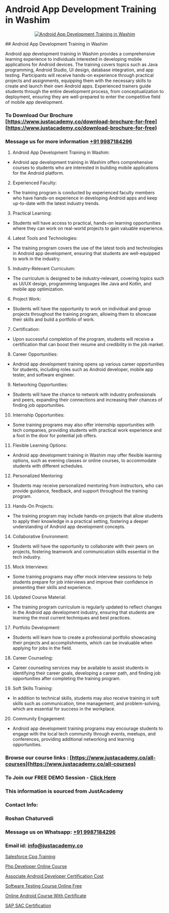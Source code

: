 # Android App Development Training in Washim

<p align="center">
  <a href="https://justacademy.co/course-detail/android-app-development">
    <img src="https://justacademy.co/storage2/course_image/1676635923_course_image.webp" alt="Android App Development Training in Washim">
  </a>
</p>
## Android App Development Training in Washim

Android app development training in Washim provides a comprehensive learning experience to individuals interested in developing mobile applications for Android devices. The training covers topics such as Java programming, Android Studio, UI design, database integration, and app testing. Participants will receive hands-on experience through practical projects and assignments, equipping them with the necessary skills to create and launch their own Android apps. Experienced trainers guide students through the entire development process, from conceptualization to deployment, ensuring they are well-prepared to enter the competitive field of mobile app development.
### To Download Our Brochure [https://www.justacademy.co/download-brochure-for-free](https://www.justacademy.co/download-brochure-for-free)
### Message us for more information [+91 9987184296](https://api.whatsapp.com/send?phone=919987184296)
1) Android App Development Training in Washim:
- Android app development training in Washim offers comprehensive courses to students who are interested in building mobile applications for the Android platform.
2) Experienced Faculty:
- The training program is conducted by experienced faculty members who have hands-on experience in developing Android apps and keep up-to-date with the latest industry trends.
3) Practical Learning:
- Students will have access to practical, hands-on learning opportunities where they can work on real-world projects to gain valuable experience.
4) Latest Tools and Technologies:
- The training program covers the use of the latest tools and technologies in Android app development, ensuring that students are well-equipped to work in the industry.
5) Industry-Relevant Curriculum:
- The curriculum is designed to be industry-relevant, covering topics such as UI/UX design, programming languages like Java and Kotlin, and mobile app optimization.
6) Project Work:
- Students will have the opportunity to work on individual and group projects throughout the training program, allowing them to showcase their skills and build a portfolio of work.
7) Certification:
- Upon successful completion of the program, students will receive a certification that can boost their resume and credibility in the job market.
8) Career Opportunities:
- Android app development training opens up various career opportunities for students, including roles such as Android developer, mobile app tester, and software engineer.
9) Networking Opportunities:
- Students will have the chance to network with industry professionals and peers, expanding their connections and increasing their chances of finding job opportunities.
10) Internship Opportunities:
- Some training programs may also offer internship opportunities with tech companies, providing students with practical work experience and a foot in the door for potential job offers.
11) Flexible Learning Options:
- Android app development training in Washim may offer flexible learning options, such as evening classes or online courses, to accommodate students with different schedules.
12) Personalized Mentoring:
- Students may receive personalized mentoring from instructors, who can provide guidance, feedback, and support throughout the training program.
13) Hands-On Projects:
- The training program may include hands-on projects that allow students to apply their knowledge in a practical setting, fostering a deeper understanding of Android app development concepts.
14) Collaborative Environment:
- Students will have the opportunity to collaborate with their peers on projects, fostering teamwork and communication skills essential in the tech industry.
15) Mock Interviews:
- Some training programs may offer mock interview sessions to help students prepare for job interviews and improve their confidence in presenting their skills and experience.
16) Updated Course Material:
- The training program curriculum is regularly updated to reflect changes in the Android app development industry, ensuring that students are learning the most current techniques and best practices.
17) Portfolio Development:
- Students will learn how to create a professional portfolio showcasing their projects and accomplishments, which can be invaluable when applying for jobs in the field.
18) Career Counseling:
- Career counseling services may be available to assist students in identifying their career goals, developing a career path, and finding job opportunities after completing the training program.
19) Soft Skills Training:
- In addition to technical skills, students may also receive training in soft skills such as communication, time management, and problem-solving, which are essential for success in the workplace.
20) Community Engagement:
- Android app development training programs may encourage students to engage with the local tech community through events, meetups, and conferences, providing additional networking and learning opportunities.

### Browse our course links : [https://www.justacademy.co/all-courses](https://www.justacademy.co/all-courses) 
### To Join our FREE DEMO Session - [Click Here](https://www.justacademy.co/register-for-course-demo)


### This information is sourced from JustAcademy
### Contact Info:
### Roshan Chaturvedi
### Message us on Whatsapp: [+91 9987184296](https://api.whatsapp.com/send?phone=919987184296)
### Email id: [info@justacademy.co](mailto:info@justacademy.co)
                
[Salesforce Cpq Training](https://www.linkedin.com/pulse/salesforce-cpq-training-justacademy-bristol-umkte?trackingId=4OhichnfQpkw%2FFge4CpSfA%3D%3D&lipi=urn%3Ali%3Apage%3Ad_flagship3_company_admin%3BuQw2P2SXTeivwplSXi08Jg%3D%3D)

[Php Developer Online Course](https://www.linkedin.com/pulse/php-developer-online-course-justacademy-jaipur-epx0e?trackingId=WNFM6AlKD3GpRDmdiEFhKQ%3D%3D&lipi=urn%3Ali%3Apage%3Ad_flagship3_company_admin%3B6gVpALX0TnilEAnvQeHuDw%3D%3D)

[Associate Android Developer Certification Cost](https://medium.com/@pzade254/associate-android-developer-certification-cost-dbdad420aae8)

[Software Testing Course Online Free](https://medium.com/@sagarawat89/software-testing-course-online-free-321236519ca8)

[Online Android Course With Certificate](https://justacademyin.github.io/justacademy/online-android-course-with-certificate)

[SAP SAC Certification](https://justacademyin.github.io/justacademy/sap-sac-certification)

